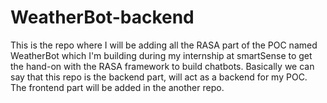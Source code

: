 # WeatherBot-backend
This is the repo where I will be adding all the RASA part of the POC named WeatherBot which I'm building during my internship at smartSense to get the hand-on with the RASA framework to build chatbots. Basically we can say that this repo is the backend part, will act as a backend for my POC. The frontend part will be added in the another repo.
